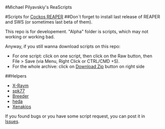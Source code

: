 #Michael Pilyavskiy's ReaScripts

#Scripts for [Cockos REAPER](http://reaper.fm) 
##Don`t forget to install last release of REAPER and SWS (or sometimes last beta of them).

This repo is for developement. 
"Alpha" folder is scripts, which may not working or working bad.

Anyway, if you still wanna download scripts on this repo:
- For one script: click on one script, then click on the Raw button, then File > Save (via Menu, Right Click or CTRL/CMD +S).
- For the whole archive: click on [Download Zip](https://github.com/MichaelPilyavskiy/ReaScripts/archive/master.zip) button on right side

##Helpers
- [X-Raym](http://forum.cockos.com/member.php?u=58284)
- [spk77](http://forum.cockos.com/member.php?u=49553)
- [Breeder](http://forum.cockos.com/member.php?u=27094)
- [heda](http://forum.cockos.com/member.php?u=47822)
- [Xenakios](http://forum.cockos.com/member.php?u=3602)

If you found bugs or you have some script request, you can post it in [Issues](https://github.com/MichaelPilyavskiy/ReaScripts/issues).

